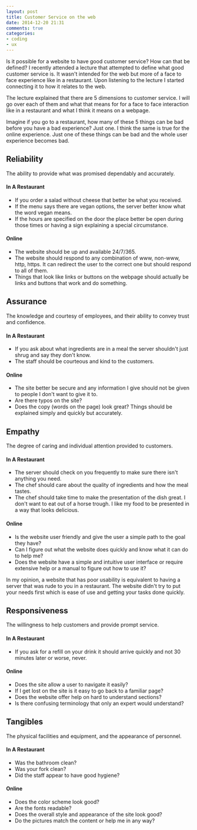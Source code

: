 ```yaml
---
layout: post
title: Customer Service on the web
date: 2014-12-20 21:31
comments: true
categories:
- coding
- ux
---
```

Is it possible for a website to have good customer service? How can that be defined? I recently attended a lecture that attempted to define what good customer service is. It wasn't intended for the web but more of a face to face experience like in a restaurant. Upon listening to the lecture I started connecting it to how it relates to the web. 

The lecture explained that there are 5 dimensions to customer service. I will go over each of them and what that means for for a face to face interaction like in a restaurant and what I think it means on a webpage.

Imagine if you go to a restaurant, how many of these 5 things can be bad before you have a bad experience? Just one. I think the same is true for the online experience. Just one of these things can be bad and the whole user experience becomes bad.

## Reliability
The ability to provide what was promised dependably and accurately.

#### In A Restaurant
- If you order a salad without cheese that better be what you received.
- If the menu says there are vegan options, the server better know what the word vegan means.
- If the hours are specified on the door the place better be open during those times or having a sign explaining a special circumstance.

#### Online
- The website should be up and available 24/7/365.
- The website should respond to any combination of www, non-www, http, https. It can redirect the user to the correct one but should respond to all of them.
- Things that look like links or buttons on the webpage should actually be links and buttons that work and do something.


## Assurance
The knowledge and courtesy of employees, and their ability to convey trust and confidence.

#### In A Restaurant
- If you ask about what ingredients are in a meal the server shouldn't just shrug and say they don't know.
- The staff should be courteous and kind to the customers.

#### Online
- The site better be secure and any information I give should not be given to people I don't want to give it to.
- Are there typos on the site? 
- Does the copy (words on the page) look great? Things should be explained simply and quickly but accurately. 


## Empathy
The degree of caring and individual attention provided to customers.

#### In A Restaurant
- The server should check on you frequently to make sure there isn't anything you need.
- The chef should care about the quality of ingredients and how the meal tastes.
- The chef should take time to make the presentation of the dish great. I don't want to eat out of a horse trough. I like my food to be presented in a way that looks delicious. 

#### Online
- Is the website user friendly and give the user a simple path to the goal they have?
- Can I figure out what the website does quickly and know what it can do to help me?
- Does the website have a simple and intuitive user interface or require extensive help or a manual to figure out how to use it?

In my opinion, a website that has poor usability is equivalent to having a server that was rude to you in a restaurant. The website didn't try to put your needs first which is ease of use and getting your tasks done quickly.


## Responsiveness
The willingness to help customers and provide prompt service.

#### In A Restaurant
- If you ask for a refill on your drink it should arrive quickly and not 30 minutes later or worse, never.

#### Online
- Does the site allow a user to navigate it easily? 
- If I get lost on the site is it easy to go back to a familiar page?
- Does the website offer help on hard to understand sections?
- Is there confusing terminology that only an expert would understand?



## Tangibles
The physical facilities and equipment, and the appearance of personnel.

#### In A Restaurant

- Was the bathroom clean?
- Was your fork clean?
- Did the staff appear to have good hygiene?

#### Online

- Does the color scheme look good?
- Are the fonts readable?
- Does the overall style and appearance of the site look good?
- Do the pictures match the content or help me in any way?

